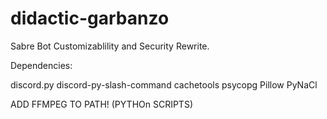 # didactic-garbanzo
Sabre Bot Customizablility and Security Rewrite.


Dependencies:

discord.py
discord-py-slash-command
cachetools
psycopg
Pillow
PyNaCl

ADD FFMPEG TO PATH! (PYTHOn SCRIPTS)